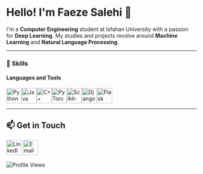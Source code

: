 # Hello! I'm Faeze Salehi 👋

I'm a **Computer Engineering** student at Isfahan University with a passion for **Deep Learning**. My studies and projects revolve around **Machine Learning** and **Natural Language Processing**.

---

### 🔧 Skills

#### Languages and Tools
<div style="display: flex; align-items: center;">
    <img src="https://img.icons8.com/color/48/000000/python.png" alt="Python" width="40"/>
    <img src="https://img.icons8.com/color/48/000000/java-coffee-cup-logo.png" alt="Java" width="40"/>
    <img src="https://img.icons8.com/color/48/000000/c-plus-plus-logo.png" alt="C++" width="40"/>
    <img src="https://upload.wikimedia.org/wikipedia/commons/1/19/PyTorch_logo_and_wordmark.svg" alt="PyTorch" width="40"/> <!-- PyTorch -->
    <img src="https://upload.wikimedia.org/wikipedia/commons/0/05/Scikit_learn_logo_small.svg" alt="Scikit-Learn" width="40"/> <!-- Scikit-Learn -->
    <img src="https://img.icons8.com/color/48/000000/django.png" alt="Django" width="40"/>
    <img src="https://img.icons8.com/color/48/000000/flask.png" alt="Flask" width="40"/>
</div>

---

## 📫 Get in Touch

<a href="https://www.linkedin.com/in/faeze-salehi7"><img src="https://img.icons8.com/color/48/000000/linkedin.png" alt="LinkedIn" width="40"/></a>
<a href="mailto:fasa.pub@gmail.com"><img src="https://img.icons8.com/color/48/000000/gmail.png" alt="Email" width="40"/></a>


![Profile Views](https://komarev.com/ghpvc/?username=faz-7&color=blue)
